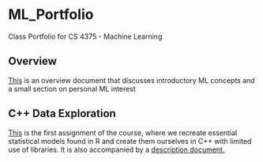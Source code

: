 # ML_Portfolio
Class Portfolio for CS 4375 - Machine Learning

## Overview
[This](Overview_of_ML.pdf) is an overview document that discusses introductory ML concepts and a small section on personal ML interest

## C++ Data Exploration
[This](dataExploration.cpp) is the first assignment of the course, where we recreate essential statistical models found in R and create them ourselves in C++ with limited use of libraries. It is also accompanied by a [description document.](ML_Portfolio_Assignment.pdf)